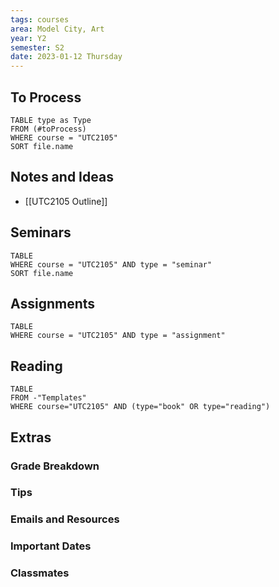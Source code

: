 ```yaml
---
tags: courses
area: Model City, Art
year: Y2
semester: S2 
date: 2023-01-12 Thursday
---
```



## To Process
```dataview
TABLE type as Type
FROM (#toProcess) 
WHERE course = "UTC2105"
SORT file.name
```

## Notes and Ideas
- [[UTC2105 Outline]]

## Seminars
```dataview
TABLE
WHERE course = "UTC2105" AND type = "seminar"
SORT file.name
```

## Assignments
```dataview
TABLE
WHERE course = "UTC2105" AND type = "assignment"
```

## Reading

```dataview
TABLE 
FROM -"Templates"
WHERE course="UTC2105" AND (type="book" OR type="reading")
```

## Extras
### Grade Breakdown
### Tips
### Emails and Resources
### Important Dates
### Classmates